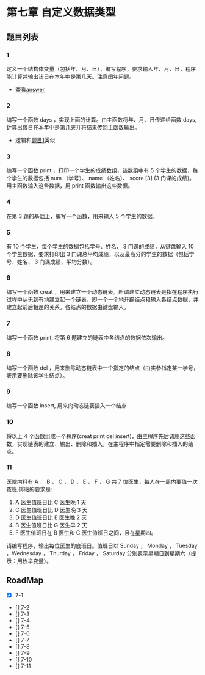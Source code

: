 # 第七章 自定义数据类型
## 题目列表
### 1
定义一个结构体变量（包括年、月、日），编写程序，要求输入年、月、日，程序能计算并输出该日在本年中是第几天。注意闰年问题。
- [查看answer](/chapter7/answers/1.md)
### 2
编写一个函数 days ，实现上面的计算。由主函数将年、月、日传递给函数 days,计算出该日在本年中是第几天并将结果传回主函数输出。
- 逻辑和[题目1](###1)类似
### 3
编写一个函数 print ，打印一个学生的成绩数组，该数组中有 5 个学生的数据，每个学生的数据包括 num （学号）、 name （姓名）、 score [3] (3 门课的成绩)。用主函数输入这些数据，用 print 函数输出这些数据。
### 4
在第 3 题的基础上，编写一个函数，用来输入 5 个学生的数据。
### 5
有 10 个学生，每个学生的数据包括学号、姓名、 3 门课的成绩，从键盘输入 10个学生数据，要求打印出 3 门课总平均成绩，以及最高分的学生的数据（包括学号、姓名、 3 门课成绩、平均分数）。
### 6
编写一个函数 creat ，用来建立一个动态链表。所谓建立动态链表是指在程序执行过程中从无到有地建立起一个链表，即一个一个地开辟结点和输入各结点数据，并建立起前后相连的关系。各结点的数据由键盘输入。
### 7
编写一个函数 print, 将第 6 题建立的链表中各结点的数据依次输出。
### 8
编写一个函数 del ，用来删除动态链表中一个指定的结点（由实参指定某一学号，表示要删除该学生结点）。
### 9
编写一个函数 insert, 用来向动态链表插入一个结点
### 10
将以上 4 个函数组成一个程序(creat print del insert)，由主程序先后调用这些函数，实现链表的建立、输出、删除和插入，在主程序中指定需要删除和插入的结点。
### 11
医院内科有 A ， B ， C ， D ， E ， F ， G 共 7 位医生，每人在一周内要值一次夜班,排班的要求是:
1. A 医生值班日比 C 医生晚 1 天
2. C 医生值班日比 D 医生晚 3 天
3. D 医生值班日比 E 医生晚 2 天
4. B 医生值班日比 G 医生早 2 天
5. F 医生值班日在 B 医生和 C 医生值班日之间，且在星期四。

请编写程序，输出每位医生的底班日。值班日以 Sunday ， Monday ， Tuesday ，Wednesday ， Thurday ， Friday ， Saturday 分别表示星期日到星期六（提示：用枚举变量）。

## RoadMap
- [x] 7-1
- [] 7-2
- [] 7-3
- [] 7-4
- [] 7-5
- [] 7-6
- [] 7-7
- [] 7-8
- [] 7-9
- [] 7-10
- [] 7-11